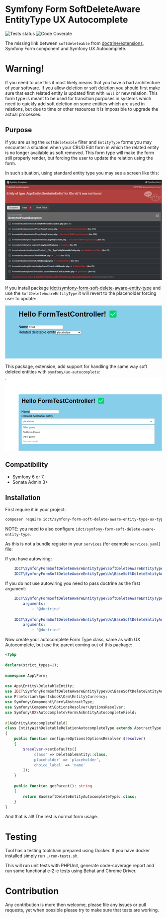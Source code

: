 Symfony Form SoftDeleteAware EntityType UX Autocomplete
========================================================

![Tests status](https://github.com/ideaconnect/symfony-form-soft-delete-aware-entity-type-ux-autocomplete/actions/workflows/run-tests.yml/badge.svg "Tests status")
![Code Coverate](https://coveralls.io/repos/github/ideaconnect/symfony-form-soft-delete-aware-entity-type-ux-autocomplete/badge.svg?branch=main "Code coverage status")

The missing link between `softdeleteable` from [doctrine/extensions](https://github.com/doctrine-extensions/DoctrineExtensions), Symfony Form component and
Symfony UX Autocomplete.

# Warning!

If you need to use this it most likely means that you have a bad architecture of your software. If you allow deletion or soft deletion you should first make sure
that each related entity is updated first with `null` or new relation. This form type is meant to be used for transition purposes in systems which need to quickly
add soft deletion on some entities which are used in relations, but due to time or other resources it is impossible to upgrade the actual processes.

## Purpose

If you are using the `softdeleteable` filter and `EntityType` forms you may encounter a situation when your CRUD Edit form in which the related entity is no longer
available as soft removed. This form type will make the form still properly render, but forcing the user to update the relation using the form.

In such situation, using standard entity type you may see a screen like this:

![Entity of type 'App\Entity\DeletableEntity' for IDs id\(1\) was not found](.github/images/1.png "Error message")

If you install package [idct/symfony-form-soft-delete-aware-entity-type](https://github.com/ideaconnect/symfony-form-soft-delete-aware-entity-type) and use the
`SoftDeleteAwareEntityType` it will revert to the placeholder forcing user to update:

![Success with the plugin](.github/images/2.png "Success")

This package, extension, add support for handling the same way soft deleted entities with `symfony/ux-autocomplete`:

![Success with the plugin](.github/images/3.png "Autocomplete")

## Compatibility

* Symfony 6 or 7.
* Sonata Admin 3+

## Installation

First require it in your project:

```bash
composer require idct/symfony-form-soft-delete-aware-entity-type-ux-type
```

NOTE: you need to also configure `idct/symfony-form-soft-delete-aware-entity-type`.

As this is not a bundle register in your `services` (for example `services.yaml`) file:

If you have autowiring:
```yaml
    IDCT\SymfonyFormSoftDeleteAwareEntityType\SoftDeleteAwareEntityType: ~
    IDCT\SymfonyFormSoftDeleteAwareEntityType\Ux\BaseSoftDeleteEntityAutocompleteType: ~
```

If you do not use autowiring you need to pass doctrine as the first argument:

```yaml
    IDCT\SymfonyFormSoftDeleteAwareEntityType\SoftDeleteAwareEntityType:
        arguments:
            - '@doctrine'

    IDCT\SymfonyFormSoftDeleteAwareEntityType\Ux\BaseSoftDeleteEntityAutocompleteType: ~
        arguments:
            - '@doctrine'
```

Now create your autocomplete Form Type class, same as with UX Autocomplete, but use the parent coming out of this package:

```php
<?php

declare(strict_types=1);

namespace App\Form;

use App\Entity\DeletableEntity;
use IDCT\SymfonyFormSoftDeleteAwareEntityType\Ux\BaseSoftDeleteEntityAutocompleteType;
use Praetorian\Sportsbook\Orm\Entity\Currency;
use Symfony\Component\Form\AbstractType;
use Symfony\Component\OptionsResolver\OptionsResolver;
use Symfony\UX\Autocomplete\Form\AsEntityAutocompleteField;

#[AsEntityAutocompleteField]
class EntityWithDeletableRelationAutocompleteType extends AbstractType
{
    public function configureOptions(OptionsResolver $resolver)
    {
        $resolver->setDefaults([
            'class' => DeletableEntity::class,
            'placeholder' => 'placeholder',
            'choice_label' => 'name'
        ]);
    }

    public function getParent(): string
    {
        return BaseSoftDeleteEntityAutocompleteType::class;
    }
}
```

And that is all! The rest is normal form usage.

# Testing

Tool has a testing toolchain prepared using Docker. If you have docker installed simply run `./run-tests.sh`.

This will run unit tests with PHPUnit, generate code-coverage report and run some functional e-2-e tests using Behat and Chrome Driver.

# Contribution

Any contribution is more then welcome, please file any issues or pull requests, yet when possible please try to make sure that tests are working.